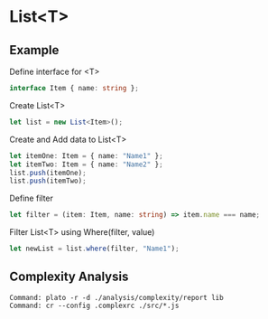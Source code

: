 # List&lt;T>

## Example 
Define interface for &lt;T>
```typescript
interface Item { name: string };
```

Create List&lt;T>
```typescript
let list = new List<Item>();
```

Create and Add data to List&lt;T> 
```typescript
let itemOne: Item = { name: "Name1" };
let itemTwo: Item = { name: "Name2" };
list.push(itemOne);
list.push(itemTwo);
```

Define filter
```typescript
let filter = (item: Item, name: string) => item.name === name;
```

Filter List&lt;T> using Where(filter, value)
```typescript
let newList = list.where(filter, "Name1");
```


## Complexity Analysis

```
Command: plato -r -d ./analysis/complexity/report lib
Command: cr --config .complexrc ./src/*.js
```

